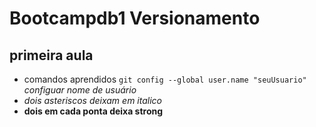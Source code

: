 # Bootcampdb1 Versionamento
## primeira aula 
- comandos aprendidos `git config --global user.name "seuUsuario"` _configuar nome de usuário_
 - *dois asteriscos deixam em italico*
 - **dois em cada ponta deixa strong**